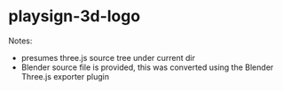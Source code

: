 # playsign-3d-logo

Notes:
 * presumes three.js source tree under current dir
 * Blender source file is provided, this was converted using the Blender Three.js exporter plugin
